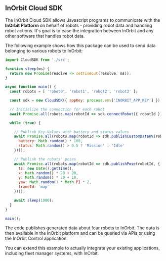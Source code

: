 InOrbit Cloud SDK
---

The InOrbit Cloud SDK allows Javascript programs to communicate with the **InOrbit Platform**
on behalf of robots - providing robot data and handling robot actions.
It's goal is to ease the integration between InOrbit and any other software that 
handles robot data.

The following example shows how this package can be used to send data belonging
to various robots to InOrbit:

```javascript
import CloudSDK from './src';

function sleep(ms) {
  return new Promise(resolve => setTimeout(resolve, ms));
}

async function main() {
  const robots = [ 'robot0', 'robot1', 'robot2', 'robot3' ];

  const sdk = new CloudSDK({ appKey: process.env['INORBIT_APP_KEY'] });

  // Initialize the connection for each robot
  await Promise.all(robots.map(robotId => sdk.connectRobot({ robotId })));

  while (true) {

    // Publish Key-Values with battery and status values
    await Promise.all(robots.map(robotId => sdk.publishCustomDataKV(robotId, {
      battery: Math.random() * 100,
      status: Math.random() > 0.5 ? 'Mission' : 'Idle'
    })));

    // Publish the robots' poses
    await Promise.all(robots.map(robotId => sdk.publishPose(robotId, {
      ts: new Date().getTime(),
      x: Math.random() * 20 + 20,
      y: Math.random() * 20 + 10,
      yaw: Math.random() * Math.PI * 2,
      frameId: 'map'
    })));

    await sleep(1000);
  }
}

main();
```

The code publishes generated data about four robots to InOrbit. The data is then
available in the InOrbit platform and can be queried via APIs or using the InOrbit Control application.

You can extend this example to actually integrate your existing applications, including fleet manager systems,
with InOrbit.
